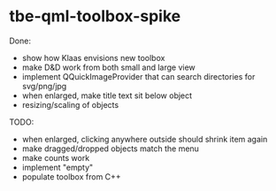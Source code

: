 # tbe-qml-toolbox-spike

Done:
 * show how Klaas envisions new toolbox
 * make D&D work from both small and large view
 * implement QQuickImageProvider that can search directories for svg/png/jpg
 * when enlarged, make title text sit below object
 * resizing/scaling of objects

TODO:
 * when enlarged, clicking anywhere outside should shrink item again
 * make dragged/dropped objects match the menu
 * make counts work
 * implement "empty"
 * populate toolbox from C++

